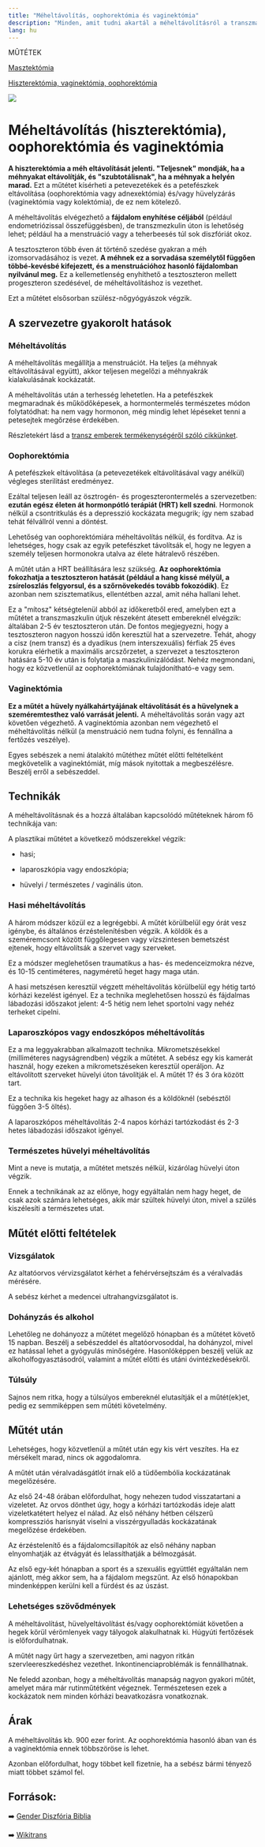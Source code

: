 ```yaml
---
title: "Méheltávolítás, oophorektómia és vaginektómia"
description: "Minden, amit tudni akartál a méheltávolításról a transzmaszkulin hormonterápiával kapcsolatban"
lang: hu
---
```


<div class="floating-columns">

<div class="floating-bar">

MÛTÉTEK

[Masztektómia](/#/entry?id=maszkulinizalas-masztektomia)

[Hiszterektómia, vaginektómia, oophorektómia](/#/entry?id=maszkulinizalas-hiszterektomia-vaginektomia-oophorektomia)

</div>

<div class="wiki-content">

<div class="header-image"><img src="assets/images/undraw_medicine.svg" /></div>

# Méheltávolítás (hiszterektómia), oophorektómia és vaginektómia

**A hiszterektómia a méh eltávolítását jelenti. "Teljesnek" mondják, ha a méhnyakat eltávolítják, és "szubtotálisnak", ha a méhnyak a helyén marad.** Ezt a műtétet kísérheti a petevezetékek és a petefészkek eltávolítása (oophorektómia vagy adnexektómia) és/vagy hüvelyzárás (vaginektómia vagy kolektómia), de ez nem kötelező.

A méheltávolítás elvégezhető a **fájdalom enyhítése céljából** (például endometriózissal összefüggésben), de transzmezkulin úton is lehetőség lehet; például ha a menstruáció vagy a teherbeesés túl sok diszfóriát okoz.

A tesztoszteron több éven át történő szedése gyakran a méh izomsorvadásához is vezet. **A méhnek ez a sorvadása személytől függően többé-kevésbé kifejezett, és a menstruációhoz hasonló fájdalomban nyilvánul meg.** Ez a kellemetlenség enyhíthető a tesztoszteron mellett progeszteron szedésével, de méheltávolításhoz is vezethet.

Ezt a műtétet elsősorban szülész-nőgyógyászok végzik.

## A szervezetre gyakorolt hatások

### Méheltávolítás

A méheltávolítás megállítja a menstruációt. Ha teljes (a méhnyak eltávolításával együtt), akkor teljesen megelőzi a méhnyakrák kialakulásának kockázatát.

A méheltávolítás után a terhesség lehetetlen. Ha a petefészkek megmaradnak és működőképesek, a hormontermelés természetes módon folytatódhat: ha nem vagy hormonon, még mindig lehet lépéseket tenni a petesejtek megőrzése érdekében.

Részletekért lásd a [transz emberek termékenységéről szóló cikkünket](/#/entry?id=termekenyseg-megorzese).

### Oophorektómia
A petefészkek eltávolítása (a petevezetékek eltávolításával vagy anélkül) végleges sterilitást eredményez. 

Ezáltal teljesen leáll az ösztrogén- és progeszterontermelés a szervezetben: **ezután egész életen át hormonpótló terápiát (HRT) kell szedni**. Hormonok nélkül a csontritkulás és a depresszió kockázata megugrik; így nem szabad tehát félvállról venni a döntést.

<div class="infobox info">

Lehetőség van oophorektómiára méheltávolítás nélkül, és fordítva. Az is lehetséges, hogy csak az egyik petefészket távolítsák el, hogy ne legyen a személy teljesen hormonokra utalva az élete hátralevő részében.

</div>

A műtét után a HRT beállítására lesz szükség. **Az oophorektómia fokozhatja a tesztoszteron hatását (például a hang kissé mélyül, a zsíreloszlás felgyorsul, és a szőrnövekedés tovább fokozódik)**. Ez azonban nem szisztematikus, ellentétben azzal, amit néha hallani lehet. 

Ez a "mítosz" kétségtelenül abból az időkeretből ered, amelyben ezt a műtétet a transzmaszkulin útjuk részeként átesett embereknél elvégzik: általában 2-5 év tesztoszteron után. De fontos megjegyezni, hogy a tesztoszteron nagyon hosszú időn keresztül hat a szervezetre. Tehát, ahogy a cisz (nem transz) és a dyadikus (nem interszexuális) férfiak 25 éves korukra elérhetik a maximális arcszőrzetet, a szervezet a tesztoszteron hatására 5-10 év után is folytatja a maszkulinizálódást. Nehéz megmondani, hogy ez közvetlenül az oophorektómiának tulajdonítható-e vagy sem.

### Vaginektómia

**Ez a műtét a hüvely nyálkahártyájának eltávolítását és a hüvelynek a szeméremtesthez való varrását jelenti.** A méheltávolítás során vagy azt követően végezhető. A vaginektómia azonban nem végezhető el méheltávolítás nélkül (a menstruáció nem tudna folyni, és fennállna a fertőzés veszélye).

Egyes sebészek a nemi átalakító műtéthez műtét előtti feltételként megkövetelik a vaginektómiát, míg mások nyitottak a megbeszélésre. Beszélj erről a sebészeddel.

## Technikák
A méheltávolításnak és a hozzá általában kapcsolódó műtéteknek három fő technikája van:

A plasztikai műtétet a következő módszerekkel végzik:

* hasi;

* laparoszkópia vagy endoszkópia;

* hüvelyi / természetes / vaginális úton.

### Hasi méheltávolítás

A három módszer közül ez a legrégebbi. A műtét körülbelül egy órát vesz igénybe, és általános érzéstelenítésben végzik. A köldök és a szeméremcsont között függőlegesen vagy vízszintesen bemetszést ejtenek, hogy eltávolítsák a szervet vagy szerveket.

Ez a módszer meglehetősen traumatikus a has- és medenceizmokra nézve, és 10-15 centiméteres, nagyméretű heget hagy maga után.

A hasi metszésen keresztül végzett méheltávolítás körülbelül egy hétig tartó kórházi kezelést igényel. Ez a technika meglehetősen hosszú és fájdalmas lábadozási időszakot jelent: 4-5 hétig nem lehet sportolni vagy nehéz terheket cipelni.

### Laparoszkópos vagy endoszkópos méheltávolítás
Ez a ma leggyakrabban alkalmazott technika. Mikrometszésekkel (milliméteres nagyságrendben) végzik a műtétet. A sebész egy kis kamerát használ, hogy ezeken a mikrometszéseken keresztül operáljon. Az eltávolított szerveket hüvelyi úton távolítják el. A műtét 1? és 3 óra között tart.

Ez a technika kis hegeket hagy az alhason és a köldöknél (sebésztől függően 3-5 öltés).

A laparoszkópos méheltávolítás 2-4 napos kórházi tartózkodást és 2-3 hetes lábadozási időszakot igényel.

### Természetes hüvelyi méheltávolítás
Mint a neve is mutatja, a műtétet metszés nélkül, kizárólag hüvelyi úton végzik.

Ennek a technikának az az előnye, hogy egyáltalán nem hagy heget, de csak azok számára lehetséges, akik már szültek hüvelyi úton, mivel a szülés kiszélesíti a természetes utat.

## Műtét előtti feltételek

### Vizsgálatok
Az altatóorvos vérvizsgálatot kérhet a fehérvérsejtszám és a véralvadás mérésére.

A sebész kérhet a medencei ultrahangvizsgálatot is.

### Dohányzás és alkohol
Lehetőleg ne dohányozz a műtétet megelőző hónapban és a műtétet követő 15 napban. Beszélj a sebészeddel és altatóorvosoddal, ha dohányzol, mivel ez hatással lehet a gyógyulás minőségére. Hasonlóképpen beszélj velük az alkoholfogyasztásodról, valamint a műtét előtti és utáni óvintézkedésekről.

### Túlsúly

Sajnos nem ritka, hogy a túlsúlyos embereknél elutasítják el a műtét(ek)et, pedig ez semmiképpen sem műtéti követelmény.

## Műtét után

Lehetséges, hogy közvetlenül a műtét után egy kis vért veszítes. Ha ez mérsékelt marad, nincs ok aggodalomra.

A műtét után véralvadásgátlót írnak elő a tüdőembólia kockázatának megelőzésére.

Az első 24-48 órában előfordulhat, hogy nehezen tudod visszatartani a vizeletet. Az orvos dönthet úgy, hogy a kórházi tartózkodás ideje alatt vizeletkatétert helyez el nálad. Az első néhány hétben célszerű kompressziós harisnyát viselni a visszérgyulladás kockázatának megelőzése érdekében.

Az érzéstelenítő és a fájdalomcsillapítók az első néhány napban elnyomhatják az étvágyát és lelassíthatják a bélmozgását.

Az első egy-két hónapban a sport és a szexuális együttlét egyáltalán nem ajánlott, még akkor sem, ha a fájdalom megszűnt. Az első hónapokban mindenképpen kerülni kell a fürdést és az úszást.

### Lehetséges szövődmények

A méheltávolítást, hüvelyeltávolítást és/vagy oophorektómiát követően a hegek körül vérömlenyek vagy tályogok alakulhatnak ki. Húgyúti fertőzések is előfordulhatnak.

A műtét nagy űrt hagy a szervezetben, ami nagyon ritkán szervleereszkedéshez vezethet. Inkontinenciaproblémák is fennállhatnak.

Ne feledd azonban, hogy a méheltávolítás manapság nagyon gyakori műtét, amelyet mára már rutinműtétként végeznek. Természetesen ezek a kockázatok nem minden kórházi beavatkozásra vonatkoznak.

## Árak
A méheltávolítás kb. 900 ezer forint. Az oophorektómia hasonló ában van és a vaginektómia ennek többszöröse is lehet.

Azonban előfordulhat, hogy többet kell fizetnie, ha a sebész bármi tényező miatt többet számol fel.

## Források:

➡️ [Gender Diszfória Biblia](https://genderdysphoria.fyi/hu/kezeles)

➡️ [Wikitrans](https://wikitrans.co/2021/09/22/la-mammectomie/)


</div>
